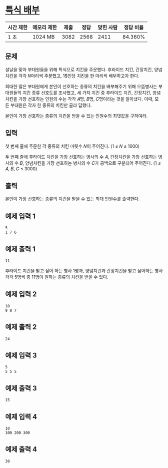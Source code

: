 # [특식 배부](https://www.acmicpc.net/problem/27110)

| 시간 제한 | 메모리 제한 | 제출 | 정답 | 맞힌 사람 | 정답 비율 |
| --- | --- | --- | --- | --- | --- |
| 1 초 | 1024 MB | 3082 | 2568 | 2411 | 84.360% |

## 문제

설날을 맞아 부대원들을 위해 특식으로 치킨을 주문했다. 후라이드 치킨, 간장치킨, 양념치킨을 각각 𝑁마리씩 주문했고, 1$인당 치킨을 한 마리씩 배부하고자 한다.

최대한 많은 부대원에게 본인이 선호하는 종류의 치킨을 배부해주기 위해 으뜸병사는 부대원들의 치킨 종류 선호도를 조사했고, 세 가지 치킨 중 후라이드 치킨, 간장치킨, 양념치킨을 가장 선호하는 인원의 수는 각각 𝐴명, 𝐵명, 𝐶명이라는 것을 알아냈다. 이때, 모든 부대원은 각자 한 종류의 치킨만 골라 답했다.

본인이 가장 선호하는 종류의 치킨을 받을 수 있는 인원수의 최댓값을 구하여라.

## 입력

첫 번째 줄에 주문한 각 종류의 치킨 마릿수 𝑁이 주어진다. (1 ≤ 𝑁 ≤ 1000)

두 번째 줄에 후라이드 치킨을 가장 선호하는 병사의 수 𝐴, 간장치킨을 가장 선호하는 병사의 수 𝐵, 양념치킨을 가장 선호하는 병사의 수 𝐶가 공백으로 구분되어 주어진다. (1 ≤ 𝐴, 𝐵, 𝐶 ≤ 3000)

## 출력

본인이 가장 선호하는 종류의 치킨을 받을 수 있는 최대 인원수를 출력한다.

## 예제 입력 1

```
5
1 7 6

```

## 예제 출력 1

```
11

```

후라이드 치킨을 받고 싶어 하는 병사 1명과, 양념치킨과 간장치킨을 받고 싶어하는 병사 각각 5명씩 총 11명이 원하는 종류의 치킨을 받을 수 있다.

## 예제 입력 2

```
10
9 8 7

```

## 예제 출력 2

```
24

```

## 예제 입력 3

```
5
5 5 5

```

## 예제 출력 3

```
15

```

## 예제 입력 4

```
10
100 200 300

```

## 예제 출력 4

```
30
```
